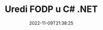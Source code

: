 ---
############################# Static ############################
layout: "auto-gen-editor"
date: 2022-11-09T21:38:25
draft: false
otherformats: doc docx docm dotx xls xlsx xlsm ppt pptx pptm mobi epub html mhtml txt xml csv pdf xps msg

############################# Head ############################
head_title: "FODP Editor — Uredite FODP u C# .NET"
head_description: "Kako urediti FODP u C# .NET pomoću nekoliko redaka koda? Koristite API-je za obradu dokumenata GroupDocs za uređivanje, ažuriranje i spremanje više od 30 formata datoteka."

############################# Header ############################
title: "Uredi FODP u C# .NET"
description: "Učinkovito i robusno FODP uređivanje koristeći GroupDocs.Editor na strani poslužitelja za API-je C# .NET, bez upotrebe bilo kakvog softvera poput Microsofta ili Open Officea."
bg_image: "https://cms.admin.containerize.com/templates/aspose/App_Themes/V3/images/bg/header1.png"
bg_overlay: false
button:
    enable: true
    icon: "fas fa-arrow-down"
    label: "Preuzmite besplatnu probnu verziju"
    link: "https://downloads.groupdocs.com/editor/net"

############################# SubMenu ############################
submenu:
    enable: true

    left:
        img_alt: "GroupDocs.Editor for .NET"
        image: "https://cms.admin.containerize.com/templates/groupdocs/images/product-logos/90x90-noborder/groupdocs-editor-net.png"
        product: "GroupDocs.Editor"
        platform: ".NET"

    middle:
        button:

            # button loop
            - link: "https://apireference.groupdocs.com/editor/net"
              text: "API Referenca"

            # button loop
            - link: "https://github.com/groupdocs-editor"
              text: "Primjeri koda"

            # button loop
            - link: "https://products.groupdocs.app/editor/family"
              text: "Demo snimke uživo"

            # button loop
            - link: "https://purchase.groupdocs.com/pricing/editor/net"
              text: "Cijene"

    right:
        link_download: "https://downloads.groupdocs.com/editor"
        link_learn: "https://docs.groupdocs.com/editor/net"
        link_buy: "https://purchase.groupdocs.com"

############################# About ############################
about:
    enable: true
    title: "O GroupDocs.Editor for .NET API-ju"
    content: |
        [GroupDocs.Editor for .NET](/hr/editor/net/) API pravi je izbor za uređivanje Microsoft Word, Excel, PowerPoint, Open Office dokumenata i prezentacija. GroupDocs.Editor je samostalni API koji je prikladan za poslužiteljske i pozadinske sustave gdje su potrebne visoke performanse. Ne ovisi o softveru poput Microsofta ili Open Officea.

############################# Steps ############################
steps:
    enable: true
    title_left: "Koraci za uređivanje FODP u C#"
    content_left: |
        [GroupDocs.Editor for .NET](/hr/editor/net/) programerima pruža jednostavan i jednostavan način za uređivanje datoteka FODP pomoću nekoliko redaka koda.
        * Stvorite instancu klase `Uređivač` s obaveznim putem datoteke ili tokom bajtova i izbornom klasom `PresentationLoadOptions` i učitajte datoteku FODP
        * Stvorite i postavite instancu klase `PresentationEditOptions` za format datoteke FODP
        * Pozovite metodu `Editor.Edit()` i dobijte FODP dokument u HTML formatu koji je lako uređivati ​​bilo kojim WYSIWYG uređivačem.
        * Pozovite metodu `Editor.Save()` i spremite uređenu datoteku FODP pomoću klase `PresentationSaveOptions`

        
    title_right: "Zahtjevi sustava"
    content_right: |
        Osnovno uređivanje dokumenta pomoću GroupDocs.Editor for .NET API-ja može se izvršiti implementacijom nekoliko jednostavnih koraka. Naši API-ji podržani su na svim glavnim platformama i operativnim sustavima. Prije izvršavanja koda u nastavku, provjerite imate li sljedeće preduvjete instalirane na vašem sustavu.

        * Operativni sustavi: Microsoft Windows, Linux, MacOS
        * Razvojna okruženja: Microsoft Visual Studio, Xamarin, MonoDevelop
        * Okviri: .NET Framework, .NET Standard, .NET Core, Mono
        * Preuzmite najnoviju verziju GroupDocs.Editor for .NET preuzetu s [NuGet](https://www.nuget.org/packages/groupdocs.editor)
        
    code: |        
        ```csharp
        // Load the FODP file into Editor with the optional PresentationLoadOptions
        Editor editor = new Editor("source.fodp", delegate { return new PresentationLoadOptions(); });

        // Create and adjust the edit options
        PresentationEditOptions editOptions = new PresentationEditOptions();
        editOptions.SlideNumber = 1;//select a slide to edit

        // Open input FODP document for edit — obtain an intermediate document, that can be edited
        EditableDocument beforeEdit = editor.Edit(editOptions);

        // Grab FODP document content and associated resources from editable document
        string content = beforeEdit.GetEmbeddedHtml();

        // Send the content to WYSIWYG-editor, edit it there, and send edited content back to the server-side
        // This step simulates a such operation
        string updatedContent = content.Replace("Title", "Edited Title");

        // Grab edited content and resources from WYSIWYG-editor and create a new EditableDocument instance from it
        EditableDocument afterEdit = EditableDocument.FromMarkup(updatedContent, null);

        // Create a save options and select a desired output format
        PresentationSaveOptions saveOptions = new PresentationSaveOptions(Formats.PresentationFormats.Fodp);

        // Save edited FODP document to the file
        editor.Save(afterEdit, "edited.fodp", saveOptions);
        ```
        
############################# Demos ############################
demos:
    enable: true
    title: "FODP Demonstracije uređivača uživo"
    content: |
        Uredite FODP odmah tako da posjetite [GroupDocs.Editor Live Demos](https://products.groupdocs.app/editor/family) web mjesto.
        Demo uživo ima sljedeće prednosti
        
############################# More Formats ############################
more_formats:
    enable: true
    title: "Ostali podržani uređivači"
    content: |
        Također možete uređivati ​​druge formate datoteka. Pogledajte potpuni popis u nastavku.


############################# Back to top ###############################
back_to_top:
    enable: true
---